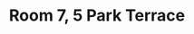 ---
basin: 'No'
cudn: true
floor: Second
grade: 3
images: []
living_room: 'No'
location: 5 Park Terrace
name: '7'
network: Wireless Only
title: Room 7, 5 Park Terrace
---
